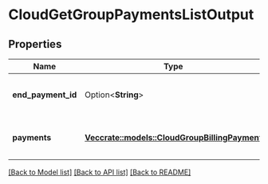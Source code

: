 # CloudGetGroupPaymentsListOutput

## Properties

Name | Type | Description | Notes
------------ | ------------- | ------------- | -------------
**end_payment_id** | Option<**String**> | The ID of the last payment listed. | [optional]
**payments** | [**Vec<crate::models::CloudGroupBillingPayment>**](CloudGroupBillingPayment.md) | A list of a group's billing payments. | 

[[Back to Model list]](../README.md#documentation-for-models) [[Back to API list]](../README.md#documentation-for-api-endpoints) [[Back to README]](../README.md)


